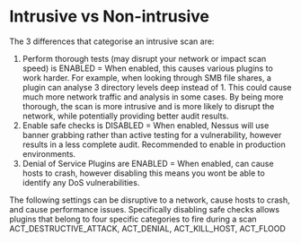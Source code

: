 # Intrusive vs Non-intrusive

The 3 differences that categorise an intrusive scan are:
1. Perform thorough tests (may disrupt your network or impact scan speed) is ENABLED = When enabled, this causes various plugins to work harder. For example, when looking through SMB file shares, a plugin can analyse 3 directory levels deep instead of 1. This could cause much more network traffic and analysis in some cases. By being more thorough, the scan is more intrusive and is more likely to disrupt the network, while potentially providing better audit results.
2. Enable safe checks is DISABLED =  When enabled, Nessus will use banner grabbing rather than active testing for a vulnerability, however results in a less complete audit. Recommended to enable in production environments.
3. Denial of Service Plugins are ENABLED = When enabled, can cause hosts to crash, however disabling this means you wont be able to identify any DoS vulnerabilities.

The following settings can be disruptive to a network, cause hosts to crash, and cause performance issues. 
Specifically disabling safe checks allows plugins that belong to four specific categories to fire during a scan ACT_DESTRUCTIVE_ATTACK, ACT_DENIAL, ACT_KILL_HOST, ACT_FLOOD
